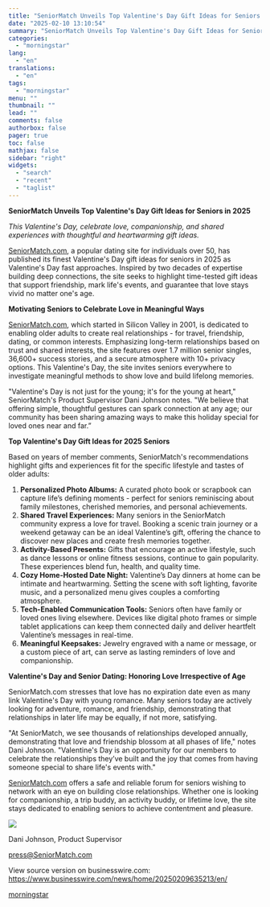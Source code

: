 ```yaml
---
title: "SeniorMatch Unveils Top Valentine's Day Gift Ideas for Seniors in 2025"
date: "2025-02-10 13:10:54"
summary: "SeniorMatch Unveils Top Valentine's Day Gift Ideas for Seniors in 2025 This Valentine's Day, celebrate love, companionship, and shared experiences with thoughtful and heartwarming gift ideas. SeniorMatch.com, a popular dating site for individuals over 50, has published its finest Valentine's Day gift ideas for seniors in 2025 as Valentine's Day..."
categories:
  - "morningstar"
lang:
  - "en"
translations:
  - "en"
tags:
  - "morningstar"
menu: ""
thumbnail: ""
lead: ""
comments: false
authorbox: false
pager: true
toc: false
mathjax: false
sidebar: "right"
widgets:
  - "search"
  - "recent"
  - "taglist"
---
```


**SeniorMatch Unveils Top Valentine's Day Gift Ideas for Seniors in 2025**

*This Valentine's Day, celebrate love, companionship, and shared experiences with thoughtful and heartwarming gift ideas.*

[SeniorMatch.com](https://cts.businesswire.com/ct/CT?id=smartlink&url=https%3A%2F%2Fwww.seniormatch.com%2F&esheet=54202665&newsitemid=20250209635213&lan=en-US&anchor=SeniorMatch.com&index=1&md5=c60e64ae644b7aa2850a3d0678105038), a popular dating site for individuals over 50, has published its finest Valentine's Day gift ideas for seniors in 2025 as Valentine's Day fast approaches. Inspired by two decades of expertise building deep connections, the site seeks to highlight time-tested gift ideas that support friendship, mark life's events, and guarantee that love stays vivid no matter one's age.

**Motivating Seniors to Celebrate Love in Meaningful Ways**

[SeniorMatch.com](https://cts.businesswire.com/ct/CT?id=smartlink&url=https%3A%2F%2Fwww.seniormatch.com%2F&esheet=54202665&newsitemid=20250209635213&lan=en-US&anchor=SeniorMatch.com&index=2&md5=7bbedfbb3aacbcd859310a8664474a5e), which started in Silicon Valley in 2001, is dedicated to enabling older adults to create real relationships - for travel, friendship, dating, or common interests. Emphasizing long-term relationships based on trust and shared interests, the site features over 1.7 million senior singles, 36,600+ success stories, and a secure atmosphere with 10+ privacy options. This Valentine's Day, the site invites seniors everywhere to investigate meaningful methods to show love and build lifelong memories.

"Valentine's Day is not just for the young; it's for the young at heart," SeniorMatch's Product Supervisor Dani Johnson notes. "We believe that offering simple, thoughtful gestures can spark connection at any age; our community has been sharing amazing ways to make this holiday special for loved ones near and far.”

**Top Valentine's Day Gift Ideas for 2025 Seniors**

Based on years of member comments, SeniorMatch's recommendations highlight gifts and experiences fit for the specific lifestyle and tastes of older adults:

1. **Personalized Photo Albums:** A curated photo book or scrapbook can capture life’s defining moments - perfect for seniors reminiscing about family milestones, cherished memories, and personal achievements.
2. **Shared Travel Experiences:** Many seniors in the SeniorMatch community express a love for travel. Booking a scenic train journey or a weekend getaway can be an ideal Valentine’s gift, offering the chance to discover new places and create fresh memories together.
3. **Activity-Based Presents:** Gifts that encourage an active lifestyle, such as dance lessons or online fitness sessions, continue to gain popularity. These experiences blend fun, health, and quality time.
4. **Cozy Home-Hosted Date Night:** Valentine’s Day dinners at home can be intimate and heartwarming. Setting the scene with soft lighting, favorite music, and a personalized menu gives couples a comforting atmosphere.
5. **Tech-Enabled Communication Tools:** Seniors often have family or loved ones living elsewhere. Devices like digital photo frames or simple tablet applications can keep them connected daily and deliver heartfelt Valentine’s messages in real-time.
6. **Meaningful Keepsakes:** Jewelry engraved with a name or message, or a custom piece of art, can serve as lasting reminders of love and companionship.

**Valentine's Day and Senior Dating: Honoring Love Irrespective of Age**

SeniorMatch.com stresses that love has no expiration date even as many link Valentine's Day with young romance. Many seniors today are actively looking for adventure, romance, and friendship, demonstrating that relationships in later life may be equally, if not more, satisfying.

"At SeniorMatch, we see thousands of relationships developed annually, demonstrating that love and friendship blossom at all phases of life," notes Dani Johnson. "Valentine's Day is an opportunity for our members to celebrate the relationships they’ve built and the joy that comes from having someone special to share life's events with."

[SeniorMatch.com](https://cts.businesswire.com/ct/CT?id=smartlink&url=https%3A%2F%2Fwww.seniormatch.com%2F&esheet=54202665&newsitemid=20250209635213&lan=en-US&anchor=SeniorMatch.com&index=3&md5=656a0d0d144f0bf6b26bb6dfe225e71e) offers a safe and reliable forum for seniors wishing to network with an eye on building close relationships. Whether one is looking for companionship, a trip buddy, an activity buddy, or lifetime love, the site stays dedicated to enabling seniors to achieve contentment and pleasure.

 ![](https://cts.businesswire.com/ct/CT?id=bwnews&sty=20250209635213r1&sid=mstr3&distro=nx&lang=en)

Dani Johnson, Product Supervisor
  
[press@SeniorMatch.com](mailto:press@SeniorMatch.com)

View source version on businesswire.com: <https://www.businesswire.com/news/home/20250209635213/en/>

[morningstar](https://www.morningstar.com/news/business-wire/20250209635213/seniormatch-unveils-top-valentines-day-gift-ideas-for-seniors-in-2025)
